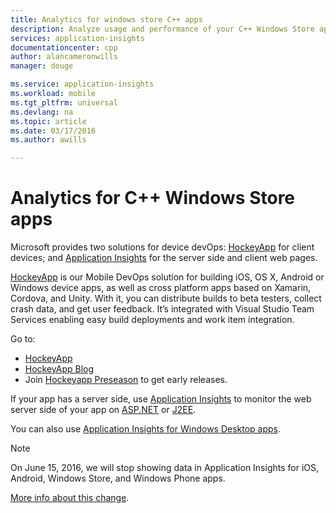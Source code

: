 ```yaml
---
title: Analytics for windows store C++ apps
description: Analyze usage and performance of your C++ Windows Store app.
services: application-insights
documentationcenter: cpp
author: alancameronwills
manager: douge

ms.service: application-insights
ms.workload: mobile
ms.tgt_pltfrm: universal
ms.devlang: na
ms.topic: article
ms.date: 03/17/2016
ms.author: awills

---
```

# Analytics for C++ Windows Store apps
Microsoft provides two solutions for device devOps: [HockeyApp](http://hockeyapp.net/) for client devices; and [Application Insights](app-insights-overview.md) for the server side and client web pages.

[HockeyApp](http://hockeyapp.net/) is our Mobile DevOps solution for building iOS, OS X, Android or Windows device apps, as well as cross platform apps based on Xamarin, Cordova, and Unity. With it, you can distribute builds to beta testers, collect crash data, and get user feedback. It’s integrated with Visual Studio Team Services enabling easy build deployments and work item integration. 

Go to:

* [HockeyApp](http://support.hockeyapp.net/kb)
* [HockeyApp Blog](http://hockeyapp.net/blog/)
* Join [Hockeyapp Preseason](http://hockeyapp.net/preseason/) to get early releases.

If your app has a server side, use [Application Insights](app-insights-overview.md) to monitor the web server side of your app on [ASP.NET](app-insights-asp-net.md) or [J2EE](app-insights-java-get-started.md). 

You can also use [Application Insights for Windows Desktop apps](app-insights-windows-desktop.md).

> [!NOTE]
> On June 15, 2016, we will stop showing data in Application Insights for iOS, Android, Windows Store, and Windows Phone apps.
> 
> 

[More info about this change](https://azure.microsoft.com/blog/transitioning-mobile-apps-from-application-insights-to-hockeyapp/).

